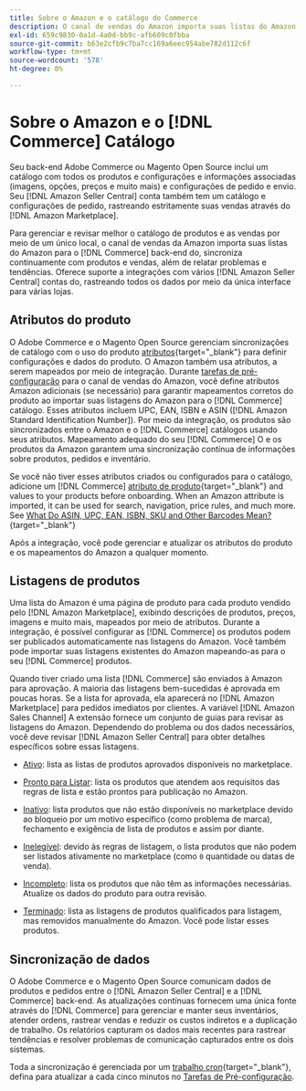 ```yaml
---
title: Sobre o Amazon e o catálogo do Commerce
description: O canal de vendas do Amazon importa suas listas do Amazon para o back-end do Commerce e sincroniza continuamente com produtos e vendas.
exl-id: 659c9830-0a1d-4a0d-bb9c-afb609c0fbba
source-git-commit: b63e2cfb9c7ba7cc169a6eec954abe782d112c6f
workflow-type: tm+mt
source-wordcount: '578'
ht-degree: 0%

---
```


# Sobre o Amazon e o [!DNL Commerce] Catálogo

Seu back-end Adobe Commerce ou Magento Open Source inclui um catálogo com todos os produtos e configurações e informações associadas (imagens, opções, preços e muito mais) e configurações de pedido e envio. Seu [!DNL Amazon Seller Central] conta também tem um catálogo e configurações de pedido, rastreando estritamente suas vendas através do [!DNL Amazon Marketplace].

Para gerenciar e revisar melhor o catálogo de produtos e as vendas por meio de um único local, o canal de vendas da Amazon importa suas listas do Amazon para o [!DNL Commerce] back-end do, sincroniza continuamente com produtos e vendas, além de relatar problemas e tendências. Oferece suporte a integrações com vários [!DNL Amazon Seller Central] contas do, rastreando todos os dados por meio da única interface para várias lojas.

## Atributos do produto

O Adobe Commerce e o Magento Open Source gerenciam sincronizações de catálogo com o uso do produto [atributos](https://docs.magento.com/user-guide/catalog/product-attributes.html){target="_blank"} para definir configurações e dados do produto. O Amazon também usa atributos, a serem mapeados por meio de integração. Durante [tarefas de pré-configuração](./amazon-pre-setup-tasks.md) para o canal de vendas do Amazon, você define atributos Amazon adicionais (se necessário) para garantir mapeamentos corretos do produto ao importar suas listagens do Amazon para o [!DNL Commerce] catálogo. Esses atributos incluem UPC, EAN, ISBN e ASIN ([!DNL Amazon Standard Identification Number]). Por meio da integração, os produtos são sincronizados entre o Amazon e o [!DNL Commerce] catálogos usando seus atributos. Mapeamento adequado do seu [!DNL Commerce] O e os produtos da Amazon garantem uma sincronização contínua de informações sobre produtos, pedidos e inventário.

Se você não tiver esses atributos criados ou configurados para o catálogo, adicione um [!DNL Commerce] [atributo de produto](https://docs.magento.com/user-guide/catalog/product-attributes.html){target="_blank"} and values to your products before onboarding. When an Amazon attribute is imported, it can be used for search, navigation, price rules, and much more. See [What Do ASIN, UPC, EAN, ISBN, SKU and Other Barcodes Mean?](https://sellerskills.com/multi-channel-operations/what-asin-upc-ean-isbn-sku-and-other-barcodes-mean/#what-is-isbn-number){target="_blank"}

Após a integração, você pode gerenciar e atualizar os atributos do produto e os mapeamentos do Amazon a qualquer momento.

## Listagens de produtos

Uma lista do Amazon é uma página de produto para cada produto vendido pelo [!DNL Amazon Marketplace], exibindo descrições de produtos, preços, imagens e muito mais, mapeados por meio de atributos. Durante a integração, é possível configurar as [!DNL Commerce] os produtos podem ser publicados automaticamente nas listagens do Amazon. Você também pode importar suas listagens existentes do Amazon mapeando-as para o seu [!DNL Commerce] produtos.

Quando tiver criado uma lista [!DNL Commerce] são enviados à Amazon para aprovação. A maioria das listagens bem-sucedidas é aprovada em poucas horas. Se a lista for aprovada, ela aparecerá no [!DNL Amazon Marketplace] para pedidos imediatos por clientes. A variável [!DNL Amazon Sales Channel] A extensão fornece um conjunto de guias para revisar as listagens do Amazon. Dependendo do problema ou dos dados necessários, você deve revisar [!DNL Amazon Seller Central] para obter detalhes específicos sobre essas listagens.

- [Ativo](./active-listings.md): lista as listas de produtos aprovados disponíveis no marketplace.

- [Pronto para Listar](./ready-to-list.md): lista os produtos que atendem aos requisitos das regras de lista e estão prontos para publicação no Amazon.

- [Inativo](./inactive-listings.md): lista produtos que não estão disponíveis no marketplace devido ao bloqueio por um motivo específico (como problema de marca), fechamento e exigência de lista de produtos e assim por diante.

- [Inelegível](./ineligible-listings.md): devido às regras de listagem, o lista produtos que não podem ser listados ativamente no marketplace (como `0` quantidade ou datas de venda).

- [Incompleto](./incomplete-listings.md): lista os produtos que não têm as informações necessárias. Atualize os dados do produto para outra revisão.

- [Terminado](./ended-listings.md): lista as listagens de produtos qualificados para listagem, mas removidos manualmente do Amazon. Você pode listar esses produtos.

## Sincronização de dados

O Adobe Commerce e o Magento Open Source comunicam dados de produtos e pedidos entre o [!DNL Amazon Seller Central] e a [!DNL Commerce] back-end. As atualizações contínuas fornecem uma única fonte através do [!DNL Commerce] para gerenciar e manter seus inventários, atender ordens, rastrear vendas e reduzir os custos indiretos e a duplicação de trabalho. Os relatórios capturam os dados mais recentes para rastrear tendências e resolver problemas de comunicação capturados entre os dois sistemas.

Toda a sincronização é gerenciada por um [trabalho cron](https://docs.magento.com/user-guide/system/cron.html){target="_blank"}, defina para atualizar a cada cinco minutos no [Tarefas de Pré-configuração](./amazon-pre-setup-tasks.md).
